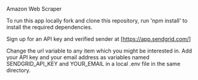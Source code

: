 Amazon Web Scraper

To run this app locally fork and clone this repository, run 'npm install' to install the required dependencies.

Sign up for an API key and verified sender at [https://app.sendgrid.com/]

Change the url variable to any item which you might be interested in. Add your API key and your email address as variables named SENDGRID_API_KEY and YOUR_EMAIL in a local .env file in the same directory. 
